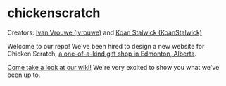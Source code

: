 # chickenscratch

Creators: [Ivan Vrouwe (ivrouwe)](https://github.com/ivrouwe) and [Koan Stalwick (KoanStalwick)](https://github.com/KoanStalwick)

Welcome to our repo! We've been hired to design a new website for Chicken Scratch, [a one-of-a-kind gift shop in Edmonton, Alberta](https://www.instagram.com/chickenscratchyeg/).  

[Come take a look at our wiki!](https://github.com/ivrouwe/chickenscratch/wiki) We're very excited to show you what we've been up to.
